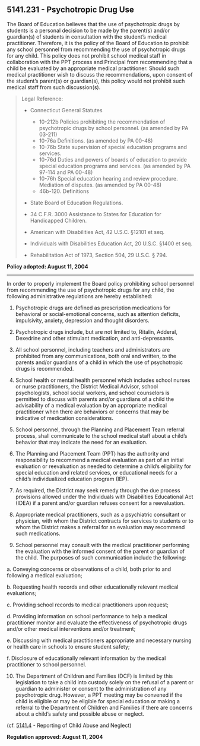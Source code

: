 ## 5141.231 - Psychotropic Drug Use

The Board of Education believes that the use of psychotropic drugs by students is a personal decision to be made by the parent\(s\) and/or guardian\(s\) of students in consultation with the student’s medical practitioner. Therefore, it is the policy of the Board of Education to prohibit any school personnel from recommending the use of psychotropic drugs for any child. This policy does not prohibit school medical staff in collaboration with the PPT process and Principal from recommending that a child be evaluated by an appropriate medical practitioner. Should such medical practitioner wish to discuss the recommendations, upon consent of the student’s parent\(s\) or guardian\(s\), this policy would not prohibit such medical staff from such discussion\(s\).

> Legal Reference:
> 
> * Connecticut General Statutes
>   * 10-212b  Policies prohibiting the recommendation of psychotropic drugs by school personnel. \(as amended by PA 03-211\)
>   * 10-76a Definitions.  \(as amended by PA 00-48\)
>   * 10-76b State supervision of special education programs and services.
>   * 10-76d Duties and powers of boards of education to provide special education programs and services. \(as amended by PA 97-114 and PA 00-48\)
>   * 10-76h Special education hearing and review procedure. Mediation of disputes. \(as amended by PA 00-48\)
>   * 46b-120. Definitions
> 
> * State Board of Education Regulations.
> * 34 C.F.R. 3000 Assistance to States for Education for Handicapped Children.
> * American with Disabilities Act, 42 U.S.C. §12101 et seq.
> * Individuals with Disabilities Education Act, 20 U.S.C. §1400 et seq.
> * Rehabilitation Act of 1973, Section 504, 29 U.S.C. § 794.

**Policy adopted:  August 11, 2004**

---

In order to properly implement the Board policy prohibiting school personnel from recommending the use of psychotropic drugs for any child, the following administrative regulations are hereby established:

1. Psychotropic drugs are defined as prescription medications for behavioral or social-emotional concerns, such as attention deficits, impulsivity, anxiety, depression and thought disorders.

2. Psychotropic drugs include, but are not limited to, Ritalin, Adderal, Dexedrine and other stimulant medication, and anti-depressants.

3. All school personnel, including teachers and administrators are prohibited from any communications, both oral and written, to the parents and/or guardians of a child in which the use of psychotropic drugs is recommended.

4. School health or mental health personnel which includes school nurses or nurse practitioners, the District Medical Advisor, school psychologists, school social workers, and school counselors is permitted to discuss with parents and/or guardians of a child the advisability of a medical evaluation by an appropriate medical practitioner when there are behaviors or concerns that may be indicative of medication considerations.

5. School personnel, through the Planning and Placement Team referral process, shall communicate to the school medical staff about a child’s behavior that may indicate the need for an evaluation.

6. The Planning and Placement Team \(PPT\) has the authority and responsibility to recommend a medical evaluation as part of an initial evaluation or reevaluation as needed to determine a child’s eligibility for special education and related services, or educational needs for a child’s individualized education program \(IEP\).

7. As required, the District may seek remedy through the due process provisions allowed under the Individuals with Disabilities Educational Act \(IDEA\) if a parent and/or guardian refuses consent for a reevaluation.

8. Appropriate medical practitioners, such as a psychiatric consultant or physician, with whom the District contracts for services to students or to whom the District makes a referral for an evaluation may recommend such medications.

9. School personnel may consult with the medical practitioner performing the evaluation with the informed consent of the parent or guardian of the child. The purposes of such communication include the following:

  a.  Conveying concerns or observations of a child, both prior to and following a medical evaluation;

  b.  Requesting health records and other educationally relevant medical evaluations;

  c.  Providing school records to medical practitioners upon request;

  d.  Providing information on school performance to help a medical practitioner monitor and evaluate the effectiveness of psychotropic drugs and/or other medical interventions and/or treatment;

  e.  Discussing with medical practitioners appropriate and necessary nursing or health care in schools to ensure student safety;

  f.  Disclosure of educationally relevant information by the medical practitioner to school personnel.

10. The Department of Children and Families \(DCF\) is limited by this legislation to take a child into custody solely on the refusal of a parent or guardian to administer or consent to the administration of any psychotropic drug. However, a PPT meeting may be convened if the child is eligible or may be eligible for special education or making a referral to the Department of Children and Families if there are concerns about a child’s safety and possible abuse or neglect.


\(cf. [5141.4](/policies/5000/5141-4.md) - Reporting of Child Abuse and Neglect\)

**Regulation approved:  August 11, 2004**

